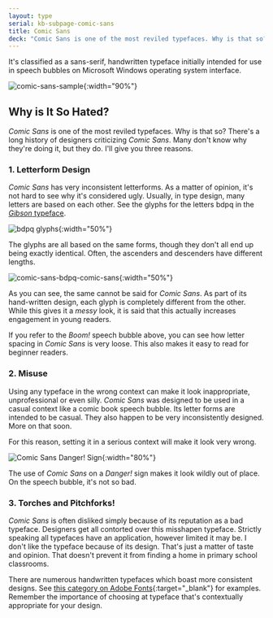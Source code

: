 ```yaml
---
layout: type
serial: kb-subpage-comic-sans
title: Comic Sans
deck: "Comic Sans is one of the most reviled typefaces. Why is that so? I'll give you three reasons."
---
```

It's classified as a sans-serif, handwritten typeface initially intended for use in speech bubbles on Microsoft Windows operating system interface.

![comic-sans-sample]({{site.url}}/svg/kb/comic-sans-sample.svg){:width="90%"}

## Why is It So Hated?

*Comic Sans* is one of the most reviled typefaces. Why is that so? There's a long history of designers criticizing *Comic Sans*. Many don't know why they're doing it, but they do. I'll give you three reasons.

### 1. Letterform Design

*Comic Sans* has very inconsistent letterforms. As a matter of opinion, it's not hard to see why it's considered ugly. Usually, in type design, many letters are based on each other. See the glyphs for the letters bdpq in the [*Gibson* typeface](https://fonts.adobe.com/fonts/gibson).

![bdpq glyphs]({{site.url}}/svg/kb/comic-sans-bdpq.svg){:width="50%"}

The glyphs are all based on the same forms, though they don't all end up being exactly identical. Often, the ascenders and descenders have different lengths.

![comic-sans-bdpq-comic-sans]({{site.url}}/svg/kb/comic-sans-bdpq-comic-sans.svg){:width="50%"}

As you can see, the same cannot be said for *Comic Sans*. As part of its hand-written design, each glyph is completely different from the other. While this gives it a *messy* look, it is said that this actually increases engagement in young readers.

If you refer to the *Boom!* speech bubble above, you can see how letter spacing in *Comic Sans* is very loose. This also makes it easy to read for beginner readers.

### 2. Misuse

Using any typeface in the wrong context can make it look inappropriate, unprofessional or even silly. *Comic Sans* was designed to be used in a casual context like a comic book speech bubble. Its letter forms are intended to be casual. They also happen to be very inconsistently designed. More on that soon.

For this reason, setting it in a serious context will make it look very wrong.

![*Comic Sans* Danger! Sign]({{site.url}}/svg/kb/comic-sans-danger-boom.svg){:width="80%"}

The use of *Comic Sans* on a *Danger!* sign makes it look wildly out of place. On the speech bubble, it's not so bad.

### 3. Torches and Pitchforks!

*Comic Sans* is often disliked simply because of its reputation as a bad typeface. Designers get all contorted over this misshapen typeface. Strictly speaking all typefaces have an application, however limited it may be. I don't like the typeface because of its design. That's just a matter of taste and opinion. That doesn't prevent it from finding a home in primary school classrooms.

There are numerous handwritten typefaces which boast more consistent designs. See [this category on Adobe Fonts](https://fonts.adobe.com/fonts?browse_mode=default&filters=cl:hm&hide_images=true&max_styles=26&min_styles=1){:target="_blank"} for examples. Remember the importance of choosing at typeface that's contextually appropriate for your design.
